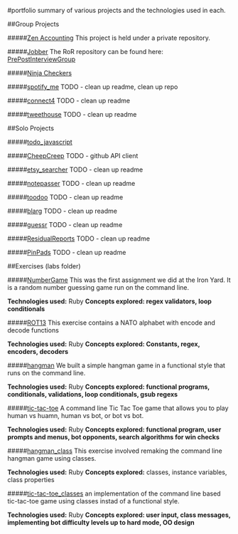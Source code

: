 #portfolio
summary of various projects and the technologies used in each.

##Group Projects

#####[Zen Accounting](http://development.bholben-zen.divshot.io/)
This project is held under a private repository.

#####[Jobber](http://development.bholben-jobber.divshot.io/#/signin)
The RoR repository can be found here: [PrePostInterviewGroup](https://github.com/PrePostInterviewGroup/PrePostInterviewGroup)

#####[Ninja Checkers](https://github.com/brossetti1/Checkers_RB)

#####[spotify_me](https://github.com/brossetti1/spotify_me)
TODO - clean up readme, clean up repo

#####[connect4](https://github.com/brossetti1?tab=repositories)
TODO - clean up readme

#####[tweethouse](https://github.com/brossetti1/tweethouse)
TODO - clean up readme




##Solo Projects

#####[todo_javascript](https://github.com/brossetti1/todo_javascript)

#####[CheepCreep](https://github.com/brossetti1/CheepCreep)
TODO - github API client

#####[etsy_searcher](https://github.com/brossetti1/etsy_searcher)
TODO - clean up readme

#####[notepasser](https://github.com/brossetti1/notepasser)
TODO - clean up readme

#####[toodoo](https://github.com/brossetti1/toodoo)
TODO - clean up readme

#####[blarg](https://github.com/brossetti1/blarg)
TODO - clean up readme

#####[guessr](https://github.com/brossetti1/guessr)
TODO - clean up readme

#####[ResidualReports](https://github.com/brossetti1/ResidualReports)
TODO - clean up readme

#####[PinPads](https://github.com/brossetti1/PinPads)
TODO - clean up readme



##Exercises (labs folder)

#####[NumberGame](https://github.com/brossetti1/labs/tree/master/01-05/complete)
This was the first assignment we did at the Iron Yard. It is a random number guessing game run on the command line.

**Technologies used:** Ruby
**Concepts explored: regex validators, loop conditionals**


#####[ROT13](https://github.com/brossetti1/labs/tree/master/01-06)
This exercise contains a NATO alphabet with encode and decode functions

**Technologies used:** Ruby
**Concepts explored: Constants, regex, encoders, decoders**


#####[hangman](https://github.com/brossetti1/labs/tree/master/01-07)
We built a simple hangman game in a functional style that runs on the command line.

**Technologies used:** Ruby
**Concepts explored: functional programs, conditionals, validations, loop conditionals, gsub regexs**


#####[tic-tac-toe](https://github.com/brossetti1/labs/tree/master/01-08)
A command line Tic Tac Toe game that allows you to play human vs huamn, human vs bot, or bot vs bot.

**Technologies used:** Ruby
**Concepts explored: functional program, user prompts and menus, bot opponents, search algorithms for win checks**


#####[hangman_class](https://github.com/brossetti1/labs/tree/master/01-13)
This exercise involved remaking the command line hangman game using classes.

**Technologies used:** Ruby
**Concepts explored:** classes, instance variables, class properties


#####[tic-tac-toe_classes](https://github.com/brossetti1/labs/tree/master/01-15)
an implementation of the command line based tic-tac-toe game using classes instad of a functional style. 

**Technologies used:** Ruby
**Concepts explored: user input, class messages, implementing bot difficulty levels up to hard mode, OO design**